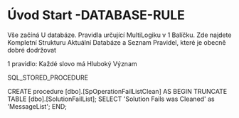 ﻿# Úvod   Start -DATABASE-RULE  

Vše začíná U databáze. 
Pravidla určující MultiLogiku v 1 Balíčku.
Zde najdete Kompletní Strukturu Aktuální Databáze
a Seznam Pravidel, které je obecně dobré dodržovat

1 pravidlo: Každé slovo má Hluboký Význam

SQL_STORED_PROCEDURE






CREATE procedure [dbo].[SpOperationFailListClean]
AS
BEGIN 
	TRUNCATE TABLE [dbo].[SolutionFailList];
	SELECT 'Solution Fails was Cleaned' as 'MessageList';
END;
